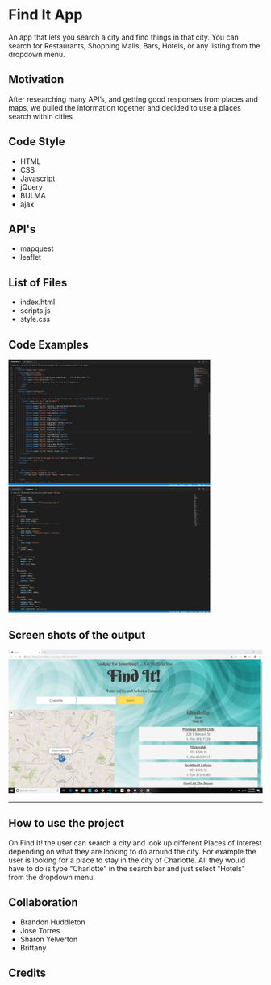 # Find It App
An app that lets you search a city and find things in that city.  You can search for Restaurants, Shopping Malls, Bars, Hotels, or any listing from the dropdown menu.

Motivation
---
After researching many API’s, and getting good responses from places and maps, we pulled the information together and decided to use a places search within cities 


Code Style
---
 * HTML
 * CSS
 * Javascript
 * jQuery
 * BULMA
 * ajax
 
API's
---
 * mapquest
 * leaflet
  
List of Files
---
  * index.html
  * scripts.js
  * style.css

Code Examples
---
 
 <img src= "assets/html.png" width=400>
 <img src="assets/css.PNG" width=400
 <img src="assets/javascript.PNG" width=400>

 
Screen shots of the output
---
 
 ![Finished Product](assets/findit.PNG)

  
---
 
How to use the project
---
On Find It! the user can search a city and look up different Places of Interest depending on what they are looking to do around the city. For example the user is looking for a place to stay in the city of Charlotte. All they would have to do is type "Charlotte" in the search bar and just select "Hotels" from the dropdown menu. 


Collaboration
---
* Brandon Huddleton
* Jose Torres
* Sharon Yelverton
* Brittany
 
Credits
---
 
